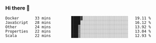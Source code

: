 ### Hi there 👋


<!--START_SECTION:waka-->
```text
Docker       33 mins         ████▓░░░░░░░░░░░░░░░░░░░░   19.11 % 
JavaScript   28 mins         ████░░░░░░░░░░░░░░░░░░░░░   16.12 % 
Other        24 mins         ███▒░░░░░░░░░░░░░░░░░░░░░   13.92 % 
Properties   22 mins         ███▒░░░░░░░░░░░░░░░░░░░░░   13.04 % 
Scala        22 mins         ███▒░░░░░░░░░░░░░░░░░░░░░   12.93 % 
```
<!--END_SECTION:waka-->

<!--
**ssrahul96/ssrahul96** is a ✨ _special_ ✨ repository because its `README.md` (this file) appears on your GitHub profile.

Here are some ideas to get you started:

- 🔭 I’m currently working on ...
- 🌱 I’m currently learning ...
- 👯 I’m looking to collaborate on ...
- 🤔 I’m looking for help with ...
- 💬 Ask me about ...
- 📫 How to reach me: ...
- 😄 Pronouns: ...
- ⚡ Fun fact: ...
-->
